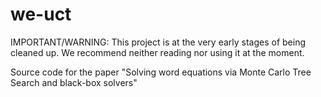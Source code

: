 # we-uct

IMPORTANT/WARNING: This project is at the very early stages of being cleaned up. We recommend neither reading nor using it at the moment.

Source code for the paper "Solving word equations via Monte Carlo Tree Search and black-box solvers"

